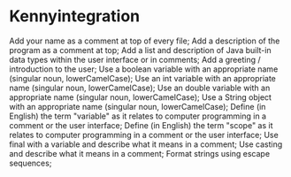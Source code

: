 # Kennyintegration

Add your name as a comment at top of every file;
Add a description of the program as a comment at top;
Add a list and description of Java built-in data types within the user interface or in comments;
Add a greeting / introduction to the user;
Use a boolean variable with an appropriate name  (singular noun, lowerCamelCase);
Use an int variable with an appropriate name (singular noun, lowerCamelCase);
Use an double variable with an appropriate name (singular noun, lowerCamelCase);
Use a String object with an appropriate name (singular noun, lowerCamelCase);
Define (in English) the term "variable" as it relates to computer programming in a comment or the user interface;
Define (in English) the term "scope" as it relates to computer programming in a comment or the user interface;
Use final with a variable and describe what it means in a comment;
Use casting and describe what it means in a comment;
Format strings using escape sequences;
